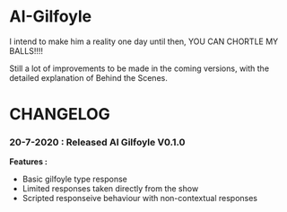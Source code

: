 # AI-Gilfoyle
I intend to make him a reality one day until then, YOU CAN CHORTLE MY BALLS!!!!

Still a lot of improvements to be made in the coming versions, with the detailed explanation of Behind the Scenes.
# CHANGELOG
### 20-7-2020 : Released AI Gilfoyle V0.1.0
**Features :**
- Basic gilfoyle type response
- Limited responses taken directly from the show
- Scripted responseive behaviour with non-contextual responses
